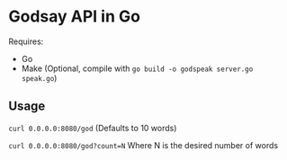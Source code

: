 # Godsay API in Go

Requires: 
- Go
- Make (Optional, compile with `go build -o godspeak server.go speak.go`)


## Usage 

`curl 0.0.0.0:8080/god` (Defaults to 10 words)

`curl 0.0.0.0:8080/god?count=N` Where N is the desired number of words